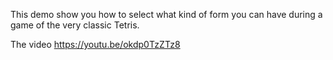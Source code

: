 
This demo show you how to select what kind of form you can have during a game of the very classic Tetris. 

The video https://youtu.be/okdp0TzZTz8 
